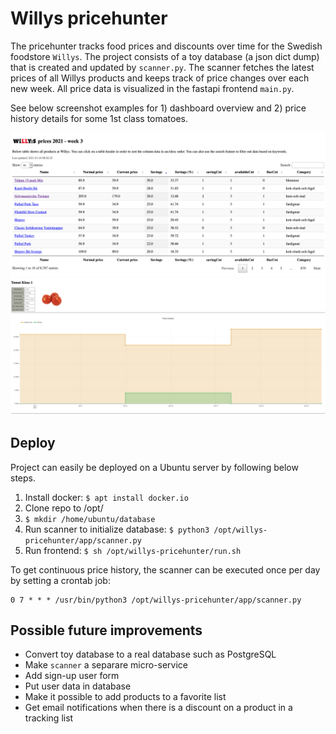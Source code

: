 # Willys pricehunter

The pricehunter tracks food prices and discounts over time for the Swedish foodstore `Willys`. The project consists of a toy database (a json dict dump) that is created and updated by `scanner.py`. The scanner fetches the latest prices of all Willys products and keeps track of price changes over each new week. All price data is visualized in the fastapi frontend `main.py`. 

See below screenshot examples for 1) dashboard overview and 2) price history details for some 1st class tomatoes.

![Alt text](/images/dashboard.png?raw=true "Dashboard overview")
![Alt text](/images/price_history.png?raw=true "Price history")


## Deploy

Project can easily be deployed on a Ubuntu server by following below steps. 

1. Install docker: `$ apt install docker.io`
2. Clone repo to /opt/
3. `$ mkdir /home/ubuntu/database`
4. Run scanner to initialize database: `$ python3 /opt/willys-pricehunter/app/scanner.py`
5. Run frontend: `$ sh /opt/willys-pricehunter/run.sh`

To get continuous price history, the scanner can be executed once per day by setting a crontab job:

```
0 7 * * * /usr/bin/python3 /opt/willys-pricehunter/app/scanner.py
```

## Possible future improvements

* Convert toy database to a real database such as PostgreSQL
* Make `scanner` a separare micro-service
* Add sign-up user form
* Put user data in database
* Make it possible to add products to a favorite list
* Get email notifications when there is a discount on a product in a tracking list